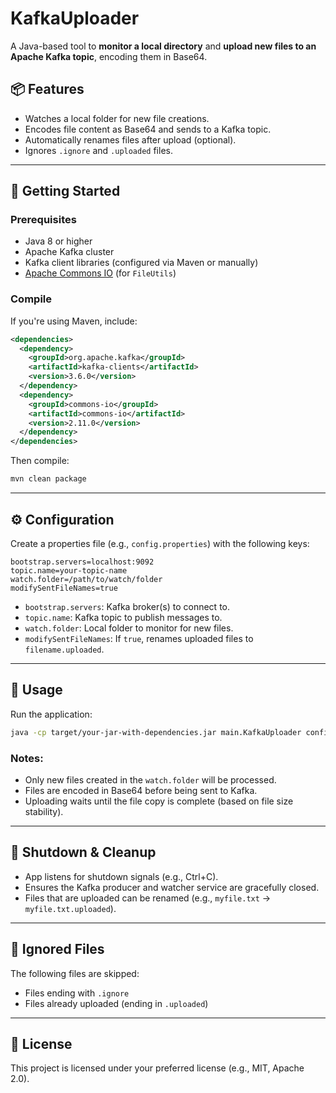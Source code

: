 
# KafkaUploader

A Java-based tool to **monitor a local directory** and **upload new files to an Apache Kafka topic**, encoding them in Base64.

## 📦 Features

- Watches a local folder for new file creations.
- Encodes file content as Base64 and sends to a Kafka topic.
- Automatically renames files after upload (optional).
- Ignores `.ignore` and `.uploaded` files.
---

## 🚀 Getting Started

### Prerequisites

- Java 8 or higher
- Apache Kafka cluster
- Kafka client libraries (configured via Maven or manually)
- [Apache Commons IO](https://commons.apache.org/proper/commons-io/) (for `FileUtils`)

### Compile

If you're using Maven, include:

```xml
<dependencies>
  <dependency>
    <groupId>org.apache.kafka</groupId>
    <artifactId>kafka-clients</artifactId>
    <version>3.6.0</version>
  </dependency>
  <dependency>
    <groupId>commons-io</groupId>
    <artifactId>commons-io</artifactId>
    <version>2.11.0</version>
  </dependency>
</dependencies>
```

Then compile:

```bash
mvn clean package
```

---

## ⚙️ Configuration

Create a properties file (e.g., `config.properties`) with the following keys:

```properties
bootstrap.servers=localhost:9092
topic.name=your-topic-name
watch.folder=/path/to/watch/folder
modifySentFileNames=true
```

- `bootstrap.servers`: Kafka broker(s) to connect to.
- `topic.name`: Kafka topic to publish messages to.
- `watch.folder`: Local folder to monitor for new files.
- `modifySentFileNames`: If `true`, renames uploaded files to `filename.uploaded`.

---

## 🏁 Usage

Run the application:

```bash
java -cp target/your-jar-with-dependencies.jar main.KafkaUploader config.properties
```

### Notes:
- Only new files created in the `watch.folder` will be processed.
- Files are encoded in Base64 before being sent to Kafka.
- Uploading waits until the file copy is complete (based on file size stability).

---

## 🧼 Shutdown & Cleanup

- App listens for shutdown signals (e.g., Ctrl+C).
- Ensures the Kafka producer and watcher service are gracefully closed.
- Files that are uploaded can be renamed (e.g., `myfile.txt` → `myfile.txt.uploaded`).

---

## 🚫 Ignored Files

The following files are skipped:

- Files ending with `.ignore`
- Files already uploaded (ending in `.uploaded`)

---

## 📄 License

This project is licensed under your preferred license (e.g., MIT, Apache 2.0).
